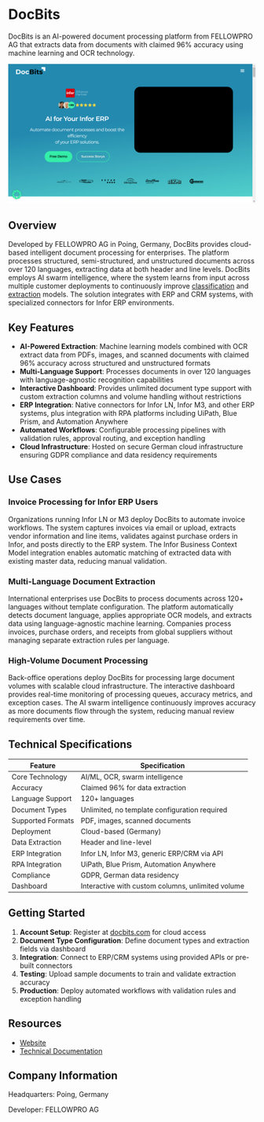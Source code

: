 # DocBits

DocBits is an AI-powered document processing platform from FELLOWPRO AG that extracts data from documents with claimed 96% accuracy using machine learning and OCR technology.

![DocBits](assets\docbits.png)


## Overview

Developed by FELLOWPRO AG in Poing, Germany, DocBits provides cloud-based intelligent document processing for enterprises. The platform processes structured, semi-structured, and unstructured documents across over 120 languages, extracting data at both header and line levels. DocBits employs AI swarm intelligence, where the system learns from input across multiple customer deployments to continuously improve [classification](../../capabilities/classification/index.md) and [extraction](../../capabilities/extraction/index.md) models. The solution integrates with ERP and CRM systems, with specialized connectors for Infor ERP environments.

## Key Features

- **AI-Powered Extraction**: Machine learning models combined with OCR extract data from PDFs, images, and scanned documents with claimed 96% accuracy across structured and unstructured formats
- **Multi-Language Support**: Processes documents in over 120 languages with language-agnostic recognition capabilities
- **Interactive Dashboard**: Provides unlimited document type support with custom extraction columns and volume handling without restrictions
- **ERP Integration**: Native connectors for Infor LN, Infor M3, and other ERP systems, plus integration with RPA platforms including UiPath, Blue Prism, and Automation Anywhere
- **Automated Workflows**: Configurable processing pipelines with validation rules, approval routing, and exception handling
- **Cloud Infrastructure**: Hosted on secure German cloud infrastructure ensuring GDPR compliance and data residency requirements

## Use Cases

### Invoice Processing for Infor ERP Users
Organizations running Infor LN or M3 deploy DocBits to automate invoice workflows. The system captures invoices via email or upload, extracts vendor information and line items, validates against purchase orders in Infor, and posts directly to the ERP system. The Infor Business Context Model integration enables automatic matching of extracted data with existing master data, reducing manual validation.

### Multi-Language Document Extraction
International enterprises use DocBits to process documents across 120+ languages without template configuration. The platform automatically detects document language, applies appropriate OCR models, and extracts data using language-agnostic machine learning. Companies process invoices, purchase orders, and receipts from global suppliers without managing separate extraction rules per language.

### High-Volume Document Processing
Back-office operations deploy DocBits for processing large document volumes with scalable cloud infrastructure. The interactive dashboard provides real-time monitoring of processing queues, accuracy metrics, and exception cases. The AI swarm intelligence continuously improves accuracy as more documents flow through the system, reducing manual review requirements over time.

## Technical Specifications

| Feature | Specification |
|---------|---------------|
| Core Technology | AI/ML, OCR, swarm intelligence |
| Accuracy | Claimed 96% for data extraction |
| Language Support | 120+ languages |
| Document Types | Unlimited, no template configuration required |
| Supported Formats | PDF, images, scanned documents |
| Deployment | Cloud-based (Germany) |
| Data Extraction | Header and line-level |
| ERP Integration | Infor LN, Infor M3, generic ERP/CRM via API |
| RPA Integration | UiPath, Blue Prism, Automation Anywhere |
| Compliance | GDPR, German data residency |
| Dashboard | Interactive with custom columns, unlimited volume |

## Getting Started

1. **Account Setup**: Register at [docbits.com](https://docbits.com/en/) for cloud access
2. **Document Type Configuration**: Define document types and extraction fields via dashboard
3. **Integration**: Connect to ERP/CRM systems using provided APIs or pre-built connectors
4. **Testing**: Upload sample documents to train and validate extraction accuracy
5. **Production**: Deploy automated workflows with validation rules and exception handling

## Resources

- [Website](https://docbits.com)
- [Technical Documentation](https://docbits.com/en/doc/docbits-getting-started/)

## Company Information

Headquarters: Poing, Germany

Developer: FELLOWPRO AG 